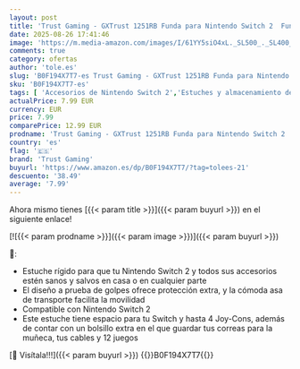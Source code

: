 ```yaml
---
layout: post
title: 'Trust Gaming - GXTrust 1251RB Funda para Nintendo Switch 2  Funda Protectora Dura  Carcasa Estuche Rigido de Transporte para Consola y Accesorios  Bolsillo para 4 Joy-Cons y 12 Cartuchos de Juego  Rojo / Azul'
date: 2025-08-26 17:41:46
image: 'https://m.media-amazon.com/images/I/61YY5siO4xL._SL500_._SL400_.jpg'
comments: true
category: ofertas
author: 'tole.es'
slug: 'B0F194X7T7-es Trust Gaming - GXTrust 1251RB Funda para Nintendo Switch 2...'
sku: 'B0F194X7T7-es'
tags: [ 'Accesorios de Nintendo Switch 2','Estuches y almacenamiento de Nintendo Switch 2','Hardware y juegos para Nintendo Switch 2','Videojuegos','nintendo','trust gaming','🇪🇸', ]
actualPrice: 7.99 EUR
currency: EUR
price: 7.99
comparePrice: 12.99 EUR
prodname: 'Trust Gaming - GXTrust 1251RB Funda para Nintendo Switch 2  Funda Protectora Dura  Carcasa Estuche Rigido de Transporte para Consola y Accesorios  Bolsillo para 4 Joy-Cons y 12 Cartuchos de Juego  Rojo / Azul'
country: 'es'
flag: '🇪🇸'
brand: 'Trust Gaming'
buyurl: 'https://www.amazon.es/dp/B0F194X7T7/?tag=tolees-21'
descuento: '38.49'
average: '7.99'
---
```


Ahora mismo tienes [{{< param title >}}]({{< param buyurl >}}) en el siguiente enlace!

[![{{< param prodname >}}]({{< param image >}})]({{< param buyurl >}})

🔎:

- Estuche rígido para que tu Nintendo Switch 2 y todos sus accesorios estén sanos y salvos en casa o en cualquier parte
- El diseño a prueba de golpes ofrece protección extra, y la cómoda asa de transporte facilita la movilidad
- Compatible con Nintendo Switch 2
- Este estuche tiene espacio para tu Switch y hasta 4 Joy-Cons, además de contar con un bolsillo extra en el que guardar tus correas para la muñeca, tus cables y 12 juegos

[🛒 Visítala!!!]({{< param buyurl >}})
{{<world>}}B0F194X7T7{{</world>}}
